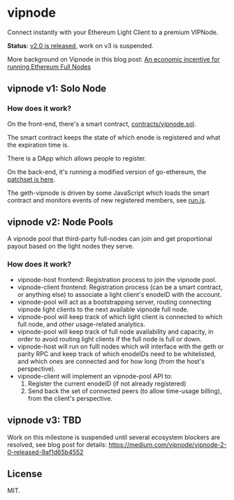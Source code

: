 # vipnode

Connect instantly with your Ethereum Light Client to a premium VIPNode.

**Status**: [v2.0 is released](https://medium.com/vipnode/vipnode-2-0-released-9af1d65b4552), work on v3 is suspended.

More background on Vipnode in this blog post: [An economic incentive for running Ethereum Full Nodes](https://medium.com/@shazow/an-economic-incentive-for-running-ethereum-full-nodes-ecc0c9ebe22)

## vipnode v1: Solo Node

### How does it work?

On the front-end, there's a smart contract,
[contracts/vipnode.sol](https://github.com/shazow/vipnode/blob/v1/contracts/vipnode.sol).

The smart contract keeps the state of which enode is registered and what the
expiration time is.

There is a DApp which allows people to register.

On the back-end, it's running a modified version of go-ethereum, the [patchset is
here](https://github.com/ethereum/go-ethereum/pull/16333).

The geth-vipnode is driven by some JavaScript which loads the smart contract and
monitors events of new registered members, see 
[run.js](https://github.com/shazow/vipnode/blob/v1/run.js).

## vipnode v2: Node Pools

A vipnode pool that third-party full-nodes can join and get proportional payout based on the light nodes they serve.

### How does it work?

- vipnode-host frontend: Registration process to join the vipnode pool.
- vipnode-client frontend: Registration process (can be a smart contract, or anything else) to associate a light client's enodeID with the account.
- vipnode-pool will act as a bootstrapping server, routing connecting vipnode light clients to the next available vipnode full node.
- vipnode-pool will keep track of which light client is connected to which full node, and other usage-related analytics.
- vipnode-pool will keep track of full node availability and capacity, in order to avoid routing light clients if the full node is full or down.
- vipnode-host will run on fulll nodes which will interface with the geth or parity RPC and keep track of which enodeIDs need to be whitelisted, and which ones are connected and for how long (from the host's perspective).
- vipnode-client will implement an vipnode-pool API to:
  1. Register the current enodeID (if not already registered)
  2. Send back the set of connected peers (to allow time-usage billing), from the client's perspective.

## vipnode v3: TBD

Work on this milestone is suspended until several ecosystem blockers are resolved, see blog post for details: https://medium.com/vipnode/vipnode-2-0-released-9af1d65b4552


## License

MIT.
